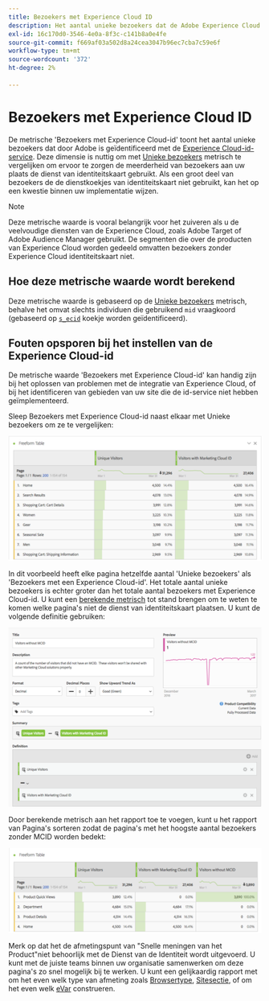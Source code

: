```yaml
---
title: Bezoekers met Experience Cloud ID
description: Het aantal unieke bezoekers dat de Adobe Experience Cloud ID-service gebruikt.
exl-id: 16c170d0-3546-4e0a-8f3c-c141b8a0e4fe
source-git-commit: f669af03a502d8a24cea3047b96ec7cba7c59e6f
workflow-type: tm+mt
source-wordcount: '372'
ht-degree: 2%

---
```


# Bezoekers met Experience Cloud ID

De metrische &#39;Bezoekers met Experience Cloud-id&#39; toont het aantal unieke bezoekers dat door Adobe is geïdentificeerd met de [Experience Cloud-id-service](https://experienceleague.adobe.com/docs/id-service/using/home.html). Deze dimensie is nuttig om met [Unieke bezoekers](unique-visitors.md) metrisch te vergelijken om ervoor te zorgen de meerderheid van bezoekers aan uw plaats de dienst van identiteitskaart gebruikt. Als een groot deel van bezoekers de de dienstkoekjes van identiteitskaart niet gebruikt, kan het op een kwestie binnen uw implementatie wijzen.

>[!NOTE]
>
>Deze metrische waarde is vooral belangrijk voor het zuiveren als u de veelvoudige diensten van de Experience Cloud, zoals Adobe Target of Adobe Audience Manager gebruikt. De segmenten die over de producten van Experience Cloud worden gedeeld omvatten bezoekers zonder Experience Cloud identiteitskaart niet.

## Hoe deze metrische waarde wordt berekend

Deze metrische waarde is gebaseerd op de [Unieke bezoekers](unique-visitors.md) metrisch, behalve het omvat slechts individuen die gebruikend `mid` vraagkoord (gebaseerd op [`s_ecid`](https://experienceleague.adobe.com/docs/core-services/interface/ec-cookies/cookies-analytics.html) koekje worden geïdentificeerd).

## Fouten opsporen bij het instellen van de Experience Cloud-id

De metrische waarde &#39;Bezoekers met Experience Cloud-id&#39; kan handig zijn bij het oplossen van problemen met de integratie van Experience Cloud, of bij het identificeren van gebieden van uw site die de id-service niet hebben geïmplementeerd.

Sleep Bezoekers met Experience Cloud-id naast elkaar met Unieke bezoekers om ze te vergelijken:

![Unieke vergelijking van bezoekers](assets/metric-mcvid1.png)

In dit voorbeeld heeft elke pagina hetzelfde aantal &#39;Unieke bezoekers&#39; als &#39;Bezoekers met een Experience Cloud-id&#39;. Het totale aantal unieke bezoekers is echter groter dan het totale aantal bezoekers met Experience Cloud-id. U kunt een [berekende metrisch](../c-calcmetrics/cm-overview.md) tot stand brengen om te weten te komen welke pagina&#39;s niet de dienst van identiteitskaart plaatsen. U kunt de volgende definitie gebruiken:

![Berekende metrische definitie](assets/metric-mcvid2.png)

Door berekende metrisch aan het rapport toe te voegen, kunt u het rapport van Pagina&#39;s sorteren zodat de pagina&#39;s met het hoogste aantal bezoekers zonder MCID worden bedekt:

![Pagina&#39;s zonder id-service](assets/metric-mcvid3.png)

Merk op dat het de afmetingspunt van &quot;Snelle meningen van het Product&quot;niet behoorlijk met de Dienst van de Identiteit wordt uitgevoerd. U kunt met de juiste teams binnen uw organisatie samenwerken om deze pagina&#39;s zo snel mogelijk bij te werken. U kunt een gelijkaardig rapport met om het even welk type van afmeting zoals [Browsertype](../dimensions/browser-type.md), [Sitesectie](../dimensions/site-section.md), of om het even welk [eVar](../dimensions/evar.md) construeren.
